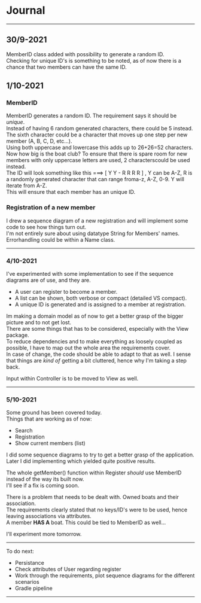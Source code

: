 # Journal
---
## 30/9-2021
MemberID class added with possibility to generate a random ID.  
Checking for unique ID's is something to be noted, as of now there is a chance that two members can have the same ID.  


## 1/10-2021

### MemberID
MemberID generates a random ID. The requirement says it should be *unique*.  
Instead of having 6 random generated characters, there could be 5 instead. The sixth character could be a character that moves up one step per new member (A, B, C, D, etc...).  
Using both uppercase and lowercase this adds up to 26+26=52 characters.  
Now how big is the boat club? To ensure that there is spare room for new members with only uppercase letters are used, 2 characterscould be used instead.  
The ID will look something like this ===> [ Y Y - R R R R ] , Y can be A-Z, R is a randomly generated character that can range froma-z, A-Z, 0-9. 
Y will iterate from A-Z.   
This will ensure that each member has an unique ID.

### Registration of a new member  
I drew a sequence diagram of a new registration and will implement some code to see how things turn out.  
I'm not entirely sure about using datatype String for Members' names.  
Errorhandling could be within a Name class.  



---
### 4/10-2021  
I've experimented with some implementation to see if the sequence diagrams are of use, and they are.  
- A user can register to become a member.  
- A list can be shown, both verbose or compact (detailed VS compact).
- A unique ID is generated and is assigned to a member at registration.

Im making a domain model as of now to get a better grasp of the bigger picture and to not get lost.  
There are some things that has to be considered, especially with the View package.  
To reduce dependencies and to make everything as loosely coupled as possible, I have to map out the whole area the requirements cover.  
In case of change, the code should be able to adapt to that as well. I sense that things are *kind of* getting a bit cluttered, hence why I'm taking a step back.  
  
Input within Controller is to be moved to View as well.

---
### 5/10-2021 
Some ground has been covered today.  
Things that are working as of now:
- Search
- Registration
- Show current members (list)
   
I did some sequence diagrams to try to get a better grasp of the application.  
Later I did implementing which yielded quite positive results.  

The whole getMember() function within Register *should* use MemberID instead of the way its built now.  
I'll see if a fix is coming soon.

There is a problem that needs to be dealt with. Owned boats and their association.  
The requirements clearly stated that no keys/ID's were to be used, hence leaving associations via attributes.  
A member **HAS A** boat. This could be tied to MemberID as well...  

I'll experiment more tomorrow.  

---
To do next:
- Persistance
- Check attributes of User regarding register
- Work through the requirements, plot sequence diagrams for the different scenarios
- Gradle pipeline
---

